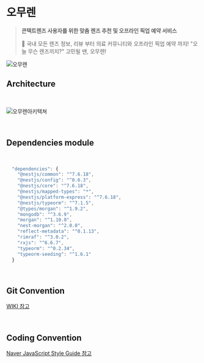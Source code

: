# 오무렌

> **콘택트렌즈 사용자를 위한 맞춤 렌즈 추천 및 오프라인 픽업 예약 서비스**
>
> :orange: 국내 모든 렌즈 정보, 리뷰 부터  의료 커뮤니티와 오프라인 픽업 예약 까지! "오늘 무슨 렌즈끼지?" 고민될 땐, 오무렌!

![오무렌](https://user-images.githubusercontent.com/62228195/124383166-e0bd2800-dd05-11eb-986c-3e0523b752e4.png)

## Architecture

</br>

![오무렌아키텍쳐](https://user-images.githubusercontent.com/62228195/124713845-03388680-df3c-11eb-9b5c-d30cfec93d31.PNG)

</br>

## Dependencies module

</br>

```typescript
  "dependencies": {
    "@nestjs/common": "^7.6.18",
    "@nestjs/config": "^0.6.3",
    "@nestjs/core": "^7.6.18",
    "@nestjs/mapped-types": "*",
    "@nestjs/platform-express": "^7.6.18",
    "@nestjs/typeorm": "^7.1.5",
    "@types/morgan": "^1.9.2",
    "mongodb": "^3.6.9",
    "morgan": "^1.10.0",
    "nest-morgan": "^2.0.0",
    "reflect-metadata": "^0.1.13",
    "rimraf": "^3.0.2",
    "rxjs": "^6.6.7",
    "typeorm": "^0.2.34",
    "typeorm-seeding": "^1.6.1"
  }
  ```

</br>

## Git Convention

[WIKI 참고](https://github.com/TeamOmoolen/TeamOmoolen-Server/wiki/Git-Convention)

</br>

## Coding Convention

[Naver JavaScript Style Guide 참고](https://github.com/naver/eslint-config-naver/blob/master/STYLE_GUIDE.md)
